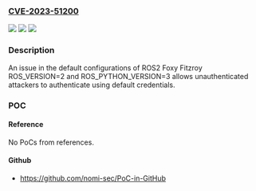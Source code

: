 ### [CVE-2023-51200](https://cve.mitre.org/cgi-bin/cvename.cgi?name=CVE-2023-51200)
![](https://img.shields.io/static/v1?label=Product&message=n%2Fa&color=blue)
![](https://img.shields.io/static/v1?label=Version&message=n%2Fa&color=blue)
![](https://img.shields.io/static/v1?label=Vulnerability&message=n%2Fa&color=brighgreen)

### Description

An issue in the default configurations of ROS2 Foxy Fitzroy ROS_VERSION=2 and ROS_PYTHON_VERSION=3 allows unauthenticated attackers to authenticate using default credentials.

### POC

#### Reference
No PoCs from references.

#### Github
- https://github.com/nomi-sec/PoC-in-GitHub

